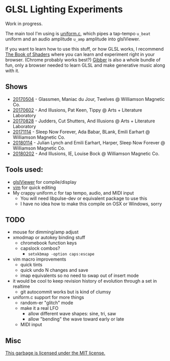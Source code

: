 # GLSL Lighting Experiments

Work in progress.

The main tool I'm using is [uniform.c](uniform.c), which pipes a tap-tempo
`u_beat` uniform and an audio amplitude `u_amp` amplitude into 
glslViewer.

If you want to learn how to use this stuff, or how GLSL works, I recommend 
[The Book of Shaders](https://thebookofshaders.com/) where you can learn and 
experiment right in your browser. (Chrome probably works best?) 
[Gibber](http://gibber.cc/) is also a whole bundle of fun, only a browser 
needed to learn GLSL and make generative music along with it.

## Shows

- [20170504](shows/20170504) - Glassmen, Maniac du Jour, Twelves @ Williamson Magnetic Co.
- [20170602](shows/20170602) - And Illusions, Pat Keen, Tippy @ Arts + Literature Laboratory
- [20170828](shows/20170828) - Judders, Cut Shutters, And Illusions @ Arts + Literature Laboratory
- [20171114](shows/20171114) - Sleep Now Forever, Ada Babar, BLank, Emili Earhart @ Williamson Magnetic Co.
- [20180114](shows/20180114) - Julian Lynch and Emili Earhart, Harper, Sleep Now Forever @ Williamson Magnetic Co.
- [20180202](shows/20180202) - And Illusions, IE, Louise Bock @ Williamson Magnetic Co.

## Tools used:

- [glslViewer](https://github.com/patriciogonzalezvivo/glslViewer) for compile/display
- [vim](http://www.vim.org/) for quick editing
- My crappy uniform.c for tap tempo, audio, and MIDI input
  - You will need libpulse-dev or equivalent package to use this
  - I have no idea how to make this compile on OSX or Windows, sorry

## TODO

- mouse for dimming/amp adjust
- xmodmap or autokey binding stuff 
  - chromebook function keys 
  - capslock combos?
    - `setxkbmap -option caps:escape`
- vim macro improvements
  - quick tints
  - quick undo N changes and save 
  - imap equivalents so no need to swap out of insert mode
- it would be cool to keep revision history of evolution through a set in realtime 
  - git autocommit works but is kind of clumsy
- uniform.c support for more things
  - random-er "glitch" mode
  - make it a real LFO
    - allow different wave shapes: sine, tri, saw
    - allow "bending" the wave toward early or late
  - MIDI input

## Misc 

[This garbage is licensed under the MIT license.](LICENSE)

